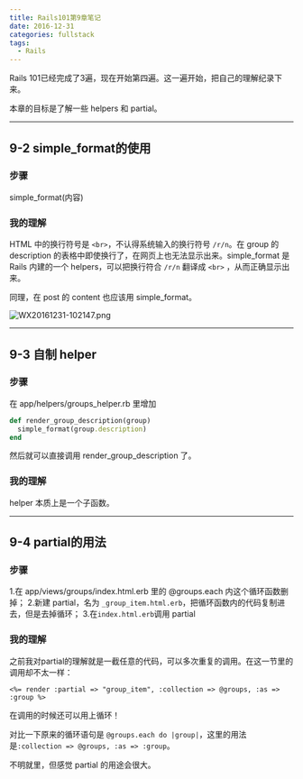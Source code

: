 ```yaml
---
title: Rails101第9章笔记
date: 2016-12-31
categories: fullstack
tags:
  - Rails
---
```


Rails 101已经完成了3遍，现在开始第四遍。这一遍开始，把自己的理解纪录下来。

本章的目标是了解一些 helpers 和 partial。

---

## 9-2 simple_format的使用

### 步骤

simple_format(内容)

### 我的理解

HTML 中的换行符号是 `<br>`，不认得系统输入的换行符号 `/r/n`。在 group 的 description 的表格中即使换行了，在网页上也无法显示出来。simple_format 是 Rails 内建的一个 helpers，可以把换行符合 `/r/n` 翻译成 `<br>` ，从而正确显示出来。

同理，在 post 的 content 也应该用 simple_format。

![WX20161231-102147.png](http://user-image.logdown.io/user/22009/blog/21058/post/1260196/mOks1zeSgidj0g9jaX2A_WX20161231-102147.png)

---

## 9-3 自制 helper

### 步骤

在 app/helpers/groups_helper.rb 里增加

```ruby
def render_group_description(group)
  simple_format(group.description)
end
```

然后就可以直接调用 render_group_description 了。

### 我的理解

helper 本质上是一个子函数。

---

## 9-4 partial的用法

### 步骤

1.在 app/views/groups/index.html.erb 里的 @groups.each 内这个循环函数删掉；
2.新建 partial，名为 `_group_item.html.erb`，把循环函数内的代码复制进去，但是去掉循环；
3.在`index.html.erb`调用 partial

### 我的理解

之前我对partial的理解就是一截任意的代码，可以多次重复的调用。在这一节里的调用却不太一样：

```
<%= render :partial => "group_item", :collection => @groups, :as => :group %>
```
在调用的时候还可以用上循环！

对比一下原来的循环语句是 `@groups.each do |group|`，这里的用法是`:collection => @groups, :as => :group`。

不明就里，但感觉 partial 的用途会很大。

